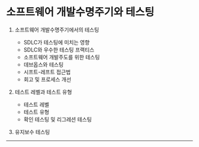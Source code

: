 # 소프트웨어 개발수명주기와 테스팅

1. 소프트웨어 개발수명주기에서의 테스팅
   - SDLC가 테스팅에 미치는 영향
   - SDLC와 우수한 테스팅 프랙티스
   - 소프트웨어 개발주도를 위한 테스팅
   - 데브옵스와 테스팅
   - 시프트-레프트 접근법
   - 회고 및 프로세스 개선
  
2. 테스트 레벨과 테스트 유형
   - 테스트 레벨
   - 테스트 유형
   - 확인 테스팅 및 리그레션 테스팅

3. 유지보수 테스팅


---

